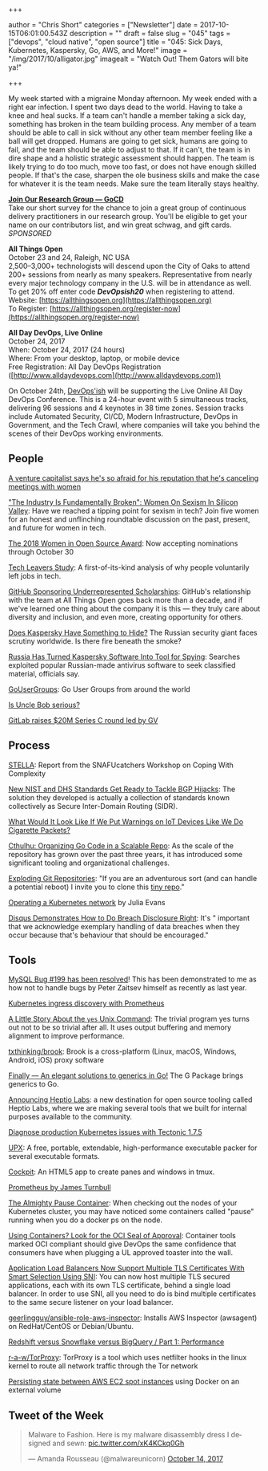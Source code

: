 +++

author = "Chris Short"
categories = ["Newsletter"]
date = 2017-10-15T06:01:00.543Z
description = ""
draft = false
slug = "045"
tags = ["devops", "cloud native", "open source"]
title = "045: Sick Days, Kubernetes, Kaspersky, Go, AWS, and More!"
image = "/img/2017/10/alligator.jpg"
imagealt = "Watch Out! Them Gators will bite ya!"

+++

My week started with a migraine Monday afternoon. My week ended with a right ear infection. I spent two days dead to the world. Having to take a knee and heal sucks. If a team can't handle a member taking a sick day, something has broken in the team building process. Any member of a team should be able to call in sick without any other team member feeling like a ball will get dropped. Humans are going to get sick, humans are going to fail, and the team should be able to adjust to that. If it can't, the team is in dire shape and a holistic strategic assessment should happen. The team is likely trying to do too much, move too fast, or does not have enough skilled people. If that's the case, sharpen the ole business skills and make the case for whatever it is the team needs. Make sure the team literally stays healthy.

[**Join Our Research Group — GoCD**](https://docs.google.com/forms/d/e/1FAIpQLSdsxfQbVbuVVRizNaDmD1_6nyyG5WNn4pKtfHElzO9kblnz5Q/viewform)  
Take our short survey for the chance to join a great group of continuous delivery practitioners in our research group. You'll be eligible to get your name on our contributors list, and win great schwag, and gift cards. *SPONSORED*

**All Things Open**  
October 23 and 24, Raleigh, NC USA  
2,500–3,000+ technologists will descend upon the City of Oaks to attend 200+ sessions from nearly as many speakers. Representative from nearly every major technology company in the U.S. will be in attendance as well.  
To get 20% off enter code ***DevOpsish20*** when registering to attend.  
Website: [https://allthingsopen.org](https://allthingsopen.org)  
To Register: [https://allthingsopen.org/register-now](https://allthingsopen.org/register-now)

**All Day DevOps, Live Online**  
October 24, 2017  
When: October 24, 2017 (24 hours)  
Where: From your desktop, laptop, or mobile device  
Free Registration: All Day DevOps Registration ([http://www.alldaydevops.com](http://www.alldaydevops.com))

On October 24th, [DevOps'ish](https://devopsish.com) will be supporting the Live Online All Day DevOps Conference. This is a 24-hour event with 5 simultaneous tracks, delivering 96 sessions and 4 keynotes in 38 time zones. Session tracks include Automated Security, CI/CD, Modern Infrastructure, DevOps in Government, and the Tech Crawl, where companies will take you behind the scenes of their DevOps working environments.

## People

[A venture capitalist says he's so afraid for his reputation that he's canceling meetings with women](http://www.businessinsider.com/a-vc-fears-for-his-reputation-and-is-canceling-meetings-with-women-2017-10)

["The Industry Is Fundamentally Broken": Women On Sexism In Silicon Valley](https://www.fastcompany.com/40477163/the-industry-is-fundamentally-broken-women-on-sexism-in-silicon-valley): Have we reached a tipping point for sexism in tech? Join five women for an honest and unflinching roundtable discussion on the past, present, and future for women in tech.

[The 2018 Women in Open Source Award](https://www.redhat.com/en/about/women-in-open-source): Now accepting nominations through October 30

[Tech Leavers Study](http://www.kaporcenter.org/wp-content/uploads/2017/04/KAPOR_Tech-Leavers-17-0428.pdf): A first-of-its-kind analysis of why people voluntarily left jobs in tech.

[GitHub Sponsoring Underrepresented Scholarships](https://allthingsopen.org/github-sponsoring-underrepresented-scholarships/): GitHub's relationship with the team at All Things Open goes back more than a decade, and if we've learned one thing about the company it is this — they truly care about diversity and inclusion, and even more, creating opportunity for others.

[Does Kaspersky Have Something to Hide?](https://overcast.fm/+Fhu2YBDiI) The Russian security giant faces scrutiny worldwide. Is there fire beneath the smoke?

[Russia Has Turned Kaspersky Software Into Tool for Spying](https://www.wsj.com/amp/articles/russian-hackers-scanned-networks-world-wide-for-secret-u-s-data-1507743874): Searches exploited popular Russian-made antivirus software to seek classified material, officials say.

[GoUserGroups](https://github.com/golang/go/wiki/GoUserGroups): Go User Groups from around the world

[Is Uncle Bob serious?](https://dev.to/bosepchuk/is-uncle-bob-serious-dhi)

[GitLab raises $20M Series C round led by GV](https://techcrunch.com/2017/10/09/gitlab-raises-20m-series-c-round-led-by-gv/)

## Process

[STELLA](https://drive.google.com/file/d/0B7kFkt5WxLeDTml5cTFsWXFCb1U/view): Report from the SNAFUcatchers Workshop on Coping With Complexity

[New NIST and DHS Standards Get Ready to Tackle BGP Hijacks](https://www.bleepingcomputer.com/news/technology/new-nist-and-dhs-standards-get-ready-to-tackle-bgp-hijacks/): The solution they developed is actually a collection of standards known collectively as Secure Inter-Domain Routing (SIDR).

[What Would It Look Like If We Put Warnings on IoT Devices Like We Do Cigarette Packets?](https://www.troyhunt.com/what-would-it-look-like-if-we-put-warnings-on-iot-devices-like-we-do-cigarette-packets/)

[Cthulhu: Organizing Go Code in a Scalable Repo](https://blog.digitalocean.com/cthulhu-organizing-go-code-in-a-scalable-repo/): As the scale of the repository has grown over the past three years, it has introduced some significant tooling and organizational challenges.

[Exploding Git Repositories](https://kate.io/blog/git-bomb/): "If you are an adventurous sort (and can handle a potential reboot) I invite you to clone this [tiny repo](https://github.com/Katee/git-bomb)."

[Operating a Kubernetes network](https://jvns.ca/blog/2017/10/10/operating-a-kubernetes-network/) by Julia Evans

[Disqus Demonstrates How to Do Breach Disclosure Right](https://www.troyhunt.com/disqus-demonstrates-how-to-do-data-breach-disclosure-right/): It's " important that we acknowledge exemplary handling of data breaches when they occur because that's behaviour that should be encouraged."

<script async src="//pagead2.googlesyndication.com/pagead/js/adsbygoogle.js"></script>
<!-- devopsish.com Responsive -->
<ins class="adsbygoogle"
     style="display:block"
     data-ad-client="ca-pub-8972983586873269"
     data-ad-slot="4977359089"
     data-ad-format="auto"></ins>
<script>
(adsbygoogle = window.adsbygoogle || []).push({});
</script>

## Tools

[MySQL Bug #199 has been resolved](https://bugs.mysql.com/bug.php?id=199)! This has been demonstrated to me as how not to handle bugs by Peter Zaitsev himself as recently as last year.

[Kubernetes ingress discovery with Prometheus](https://blog.latency.at/2017-10-13-k8s-ingress-discovery/)

[A Little Story About the `yes` Unix Command](https://matthias-endler.de/2017/yes/): The trivial program yes turns out not to be so trivial after all. It uses output buffering and memory alignment to improve performance.

[txthinking/brook](https://github.com/txthinking/brook): Brook is a cross-platform (Linux, macOS, Windows, Android, iOS) proxy software

[Finally — An elegant solutions to generics in Go!](https://www.nivenly.com/finally-an-elegant-solutions-to-generics-in-go/) The G Package brings generics to Go.

[Announcing Heptio Labs](https://blog.heptio.com/announcing-heptio-labs-c39c268da67c): a new destination for open source tooling called Heptio Labs, where we are making several tools that we built for internal purposes available to the community.

[Diagnose production Kubernetes issues with Tectonic 1.7.5](https://coreos.com/blog/tectonic-1.7.5-announcement)

[UPX](https://upx.github.io/): A free, portable, extendable, high-performance executable packer for several executable formats.

[Cockpit](http://cockpit.27ae60.com/): An HTML5 app to create panes and windows in tmux.

[Prometheus by James Turnbull](https://kartar.net/2017/10/prometheus/)

[The Almighty Pause Container](https://www.ianlewis.org/en/almighty-pause-container): When checking out the nodes of your Kubernetes cluster, you may have noticed some containers called "pause" running when you do a docker ps on the node.

[Using Containers? Look for the OCI Seal of Approval](http://windowsitpro.com/cloud-data-center/using-containers-look-oci-seal-approval): Container tools marked OCI compliant should give DevOps the same confidence that consumers have when plugging a UL approved toaster into the wall.

[Application Load Balancers Now Support Multiple TLS Certificates With Smart Selection Using SNI](https://aws.amazon.com/blogs/aws/new-application-load-balancer-sni/): You can now host multiple TLS secured applications, each with its own TLS certificate, behind a single load balancer. In order to use SNI, all you need to do is bind multiple certificates to the same secure listener on your load balancer.

[geerlingguy/ansible-role-aws-inspector](https://github.com/geerlingguy/ansible-role-aws-inspector): Installs AWS Inspector (awsagent) on RedHat/CentOS or Debian/Ubuntu.

[Redshift versus Snowflake versus BigQuery / Part 1: Performance](https://blog.fivetran.com/warehouse-benchmark-dce9f4c529c1)

[r-a-w/TorProxy](https://github.com/r-a-w/TorProxy): TorProxy is a tool which uses netfilter hooks in the linux kernel to route all network traffic through the Tor network

[Persisting state between AWS EC2 spot instances](https://peteris.rocks/blog/persisting-state-between-aws-ec2-spot-instances/) using Docker on an external volume

## Tweet of the Week

<blockquote class="twitter-tweet" data-lang="en"><p lang="en" dir="ltr">Malware to Fashion. Here is my malware disassembly dress I designed and sewn: <a href="https://t.co/xK4KCkq0Gh">pic.twitter.com/xK4KCkq0Gh</a></p>&mdash; Amanda Rousseau (@malwareunicorn) <a href="https://twitter.com/malwareunicorn/status/919042522596360193?ref_src=twsrc%5Etfw">October 14, 2017</a></blockquote>
<script async src="https://platform.twitter.com/widgets.js" charset="utf-8"></script>



